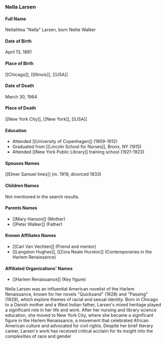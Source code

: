 ### Nella Larsen

#### Full Name

Nellallitea "Nella" Larsen, born Nellie Walker

#### Date of Birth

April 13, 1891

#### Place of Birth

[[Chicago]], [[Illinois]], [[USA]]

#### Date of Death

March 30, 1964

#### Place of Death

[[New York City]], [[New York]], [[USA]]

#### Education

- Attended [[University of Copenhagen]] (1909-1912)
- Graduated from [[Lincoln School for Nurses]], Bronx, NY (1915)
- Attended [[New York Public Library]] training school (1921-1923)

#### Spouses Names

[[Elmer Samuel Imes]] (m. 1919, divorced 1933)

#### Children Names

Not mentioned in the search results.

#### Parents Names

- [[Mary Hanson]] (Mother)
- [[Peter Walker]] (Father)

#### Known Affiliates Names

- [[Carl Van Vechten]] (Friend and mentor)
- [[Langston Hughes]], [[Zora Neale Hurston]] (Contemporaries in the Harlem Renaissance)

#### Affiliated Organizations' Names

- [[Harlem Renaissance]] (Key figure)

Nella Larsen was an influential American novelist of the Harlem Renaissance, known for her novels "Quicksand" (1928) and "Passing" (1929), which explore themes of racial and sexual identity. Born in Chicago to a Danish mother and a West Indian father, Larsen's mixed heritage played a significant role in her life and work. After her nursing and library science education, she moved to New York City, where she became a significant figure in the Harlem Renaissance, a movement that celebrated African American culture and advocated for civil rights. Despite her brief literary career, Larsen's work has received critical acclaim for its insight into the complexities of race and gender